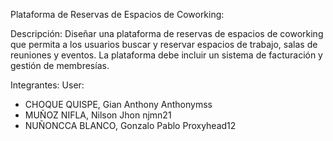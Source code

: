 Plataforma de Reservas de Espacios de Coworking:

Descripción: Diseñar una plataforma de reservas de espacios de coworking que permita a los usuarios buscar y reservar espacios de trabajo, salas de reuniones y eventos. La plataforma debe incluir un sistema de facturación y gestión de membresías.

Integrantes:                            User:
- CHOQUE QUISPE, Gian Anthony           Anthonymss
- MUÑOZ NIFLA, Nilson Jhon              njmn21
- NUÑONCCA BLANCO, Gonzalo Pablo        Proxyhead12
